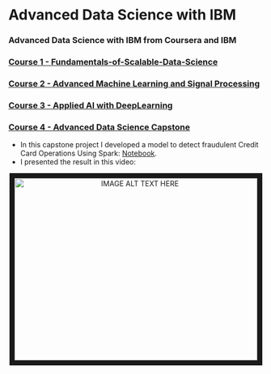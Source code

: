 # Advanced Data Science with IBM
### Advanced Data Science with IBM from Coursera and IBM <br>
### [Course 1 - Fundamentals-of-Scalable-Data-Science](https://github.com/giovanimachado/Advanced-Data-Science-with-IBM/tree/master/Fundamentals-of-Scalable-Data-Science) <br>
### [Course 2 - Advanced Machine Learning and Signal Processing](https://github.com/giovanimachado/Advanced-Data-Science-with-IBM/tree/master/Advanced%20Machine%20Learning%20and%20Signal%20Processing) <br>
### [Course 3 - Applied AI with DeepLearning](https://github.com/giovanimachado/Advanced-Data-Science-with-IBM/tree/master/Applied%20AI%20with%20DeepLearning) <br>
### [Course 4 - Advanced Data Science Capstone](https://github.com/giovanimachado/Advanced-Data-Science-with-IBM/tree/master/Advanced%20Data%20Science%20Capstone) <br>
- In this capstone project I developed a model to detect fraudulent Credit Card Operations Using Spark: [Notebook](https://github.com/giovanimachado/Advanced-Data-Science-with-IBM/blob/master/Advanced%20Data%20Science%20Capstone/creditCardFraudGiovani.CapstoneProject_spark.ipynb).
- I presented the result in this video:
 
<a href="http://www.youtube.com/watch?feature=player_embedded&v=iFd0iEvLfRA&t" target="_blank">
  <p align="center">
    <img src="http://img.youtube.com/vi/iFd0iEvLfRA/1.jpg" alt="IMAGE ALT TEXT HERE" width="480" height="360" border="10" />
  </p>
</a>





